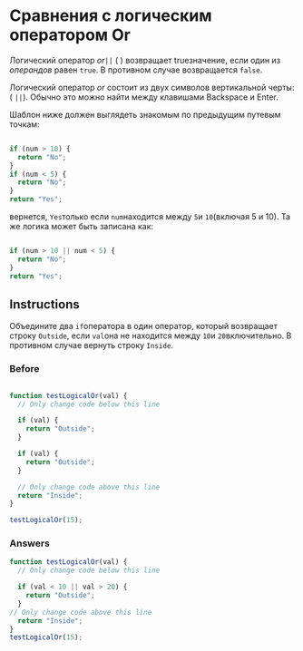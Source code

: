 # Сравнения с логическим оператором Or
Логический оператор _or_`||` ( ) возвращает trueзначение, если один из _операндов_ равен `true`. В противном случае возвращается `false`.

Логический оператор _or_ состоит из двух символов вертикальной черты: ( `||`). Обычно это можно найти между клавишами Backspace и Enter.

Шаблон ниже должен выглядеть знакомым по предыдущим путевым точкам:

```javascript

if (num > 10) {
  return "No";
}
if (num < 5) {
  return "No";
}
return "Yes";
```
вернется, `Yes`только если `num`находится между `5`и `10`(включая 5 и 10). Та же логика может быть записана как:

```javascript

if (num > 10 || num < 5) {
  return "No";
}
return "Yes";
```
## Instructions

Объедините два `if`оператора в один оператор, который возвращает строку `Outside`, если `val`она не находится между `10`и `20`включительно. В противном случае вернуть строку `Inside`.

### Before

```javascript

function testLogicalOr(val) {
  // Only change code below this line

  if (val) {
    return "Outside";
  }

  if (val) {
    return "Outside";
  }

  // Only change code above this line
  return "Inside";
}

testLogicalOr(15);
```
### Answers

```javascript
function testLogicalOr(val) {
  // Only change code below this line

  if (val < 10 || val > 20) {
    return "Outside";
  }
// Only change code above this line
  return "Inside";
}
testLogicalOr(15);
```
